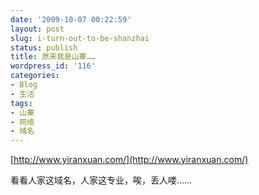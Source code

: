 ```yaml
---
date: '2009-10-07 00:22:59'
layout: post
slug: i-turn-out-to-be-shanzhai
status: publish
title: 原来我是山寨……
wordpress_id: '116'
categories:
- Blog
- 生活
tags:
- 山寨
- 网络
- 域名
---
```


[http://www.yiranxuan.com/](http://www.yiranxuan.com/)

看看人家这域名，人家这专业，唉，丢人喽……
